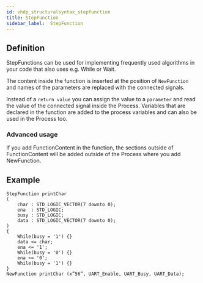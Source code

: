 ```yaml
---
id: vhdp_structuralsyntax_stepfunction
title: StepFunction
sidebar_label:  StepFunction
---
```


## Definition

StepFunctions can be used for implementing frequently used algorithms in your code that also uses e.g. While or
Wait.

The content inside the function is inserted at the position of `NewFunction` and names of the parameters are replaced
with the connected signals. 

Instead of a `return value` you can assign the value to a `parameter` and read the value of
the connected signal inside the Process. Variables that are declared in the function are added to the process
variables and can also be used in the Process too.

### Advanced usage

If you add FunctionContent in the function, the sections outside of FunctionContent will be added outside
of the Process where you add NewFunction.

## Example
```vhdp
StepFunction printChar
(
    char : STD_LOGIC_VECTOR(7 downto 0);
    ena  : STD_LOGIC;
    busy : STD_LOGIC;
    data : STD_LOGIC_VECTOR(7 downto 0);
)
{
    While(busy = '1') {}
    data <= char;
    ena <= '1';
    While(busy = '0') {}
    ena <= '0';
    While(busy = '1') {}
}
NewFunction printChar (x”56”, UART_Enable, UART_Busy, UART_Data);
```
